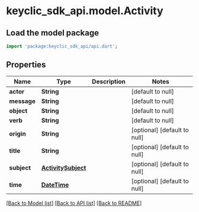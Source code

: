 # keyclic_sdk_api.model.Activity

## Load the model package
```dart
import 'package:keyclic_sdk_api/api.dart';
```

## Properties
Name | Type | Description | Notes
------------ | ------------- | ------------- | -------------
**actor** | **String** |  | [default to null]
**message** | **String** |  | [default to null]
**object** | **String** |  | [default to null]
**verb** | **String** |  | [default to null]
**origin** | **String** |  | [optional] [default to null]
**title** | **String** |  | [optional] [default to null]
**subject** | [**ActivitySubject**](ActivitySubject.md) |  | [optional] [default to null]
**time** | [**DateTime**](DateTime.md) |  | [optional] [default to null]

[[Back to Model list]](../README.md#documentation-for-models) [[Back to API list]](../README.md#documentation-for-api-endpoints) [[Back to README]](../README.md)



